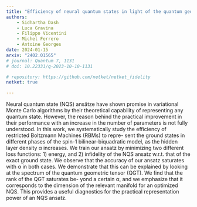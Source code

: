```yaml
---
title: "Efficiency of neural quantum states in light of the quantum geometric tensor"
authors:
    - Sidhartha Dash
    - Luca Gravina
    - Filippo Vicentini
    - Michel Ferrero
    - Antoine Georges
date: 2024-01-15
arxiv: "2402.01565"
# journal: Quantum 7, 1131
# doi: 10.22331/q-2023-10-10-1131

# repository: https://github.com/netket/netket_fidelity
netket: true

---
```


Neural quantum state (NQS) ansätze have shown promise in variational Monte Carlo algorithms by their theoretical capability of representing any quantum state. 
However, the reason behind the practical improvement in their performance with an increase in the number of parameters is not fully understood. 
In this work, we systematically study the efficiency of restricted Boltzmann Machines (RBMs) to repre- sent the ground states in different phases of the spin-1 bilinear-biquadratic model, as the hidden layer density α increases. 
We train our ansatz by minimizing two different loss functions: 1) energy, and 2) infidelity of the NQS ansatz w.r.t. that of the exact ground state. 
We observe that the accuracy of our ansatz saturates with α in both cases. 
We demonstrate that this can be explained by looking at the spectrum of the quantum geometric tensor (QGT). We find that the rank of the QGT saturates be- yond a certain α, and we emphasize that it corresponds to the dimension of the relevant manifold for an optimized NQS. 
This provides a useful diagnostics for the practical representation power of an NQS ansatz.
